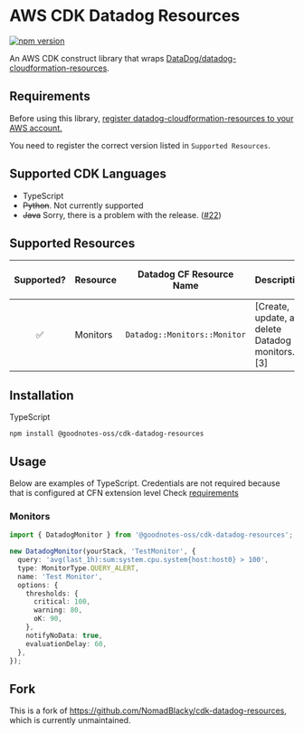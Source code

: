 # AWS CDK Datadog Resources

[![npm version](https://badge.fury.io/js/%40goodnotes-oss%2Fcdk-datadog-resources.svg)](https://badge.fury.io/js/%goodnotes-oss%2Fcdk-datadog-resources)

An AWS CDK construct library that wraps [DataDog/datadog-cloudformation-resources](https://github.com/DataDog/datadog-cloudformation-resources).

## Requirements

Before using this library, [register datadog-cloudformation-resources to your AWS account.](https://github.com/DataDog/datadog-cloudformation-resources#datadog-aws-cloudformation)

You need to register the correct version listed in `Supported Resources`.

## Supported CDK Languages

- TypeScript
- ~~Python~~. Not currently supported
- ~~Java~~ Sorry, there is a problem with the release. ([#22](https://github.com/NomadBlacky/cdk-datadog-resources/issues/22))

## Supported Resources

| Supported? | Resource                | Datadog CF Resource Name         | Description                                              | Datadog CF Version |
| :--------: | ----------------------- | -------------------------------- | -------------------------------------------------------- |--------------------|
|     ✅     | Monitors                | `Datadog::Monitors::Monitor`     | [Create, update, and delete Datadog monitors.][3]        | [4.6.0][6]         |

[6]: https://github.com/DataDog/datadog-cloudformation-resources/blob/master/datadog-monitors-monitor-handler/CHANGELOG.md#300--2021-02-16

## Installation

TypeScript

```shell
npm install @goodnotes-oss/cdk-datadog-resources
```

## Usage

Below are examples of TypeScript. Credentials are not required because that is configured at CFN extension level Check [requirements](#requirements)

### Monitors

```typescript
import { DatadogMonitor } from '@goodnotes-oss/cdk-datadog-resources';

new DatadogMonitor(yourStack, 'TestMonitor', {
  query: 'avg(last_1h):sum:system.cpu.system{host:host0} > 100',
  type: MonitorType.QUERY_ALERT,
  name: 'Test Monitor',
  options: {
    thresholds: {
      critical: 100,
      warning: 80,
      oK: 90,
    },
    notifyNoData: true,
    evaluationDelay: 60,
  },
});
```


## Fork
This is a fork of https://github.com/NomadBlacky/cdk-datadog-resources, which is currently unmaintained.